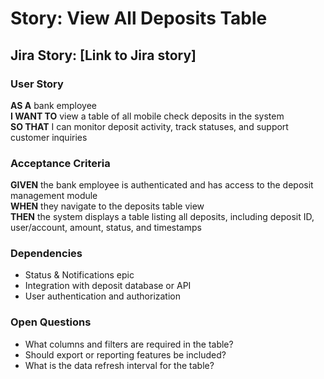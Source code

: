 # Story: View All Deposits Table

## Jira Story: [Link to Jira story]

### User Story

**AS A** bank employee  
**I WANT TO** view a table of all mobile check deposits in the system  
**SO THAT** I can monitor deposit activity, track statuses, and support customer inquiries

### Acceptance Criteria

**GIVEN** the bank employee is authenticated and has access to the deposit management module  
**WHEN** they navigate to the deposits table view  
**THEN** the system displays a table listing all deposits, including deposit ID, user/account, amount, status, and timestamps

### Dependencies

- Status & Notifications epic
- Integration with deposit database or API
- User authentication and authorization

### Open Questions

- What columns and filters are required in the table?
- Should export or reporting features be included?
- What is the data refresh interval for the table?
